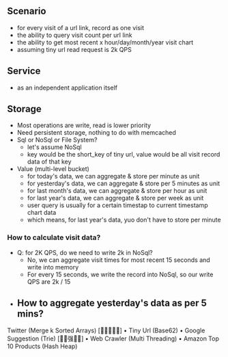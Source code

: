 ## Scenario
- for every visit of a url link, record as one visit
- the ability to query visit count per url link
- the ability to get most recent x hour/day/month/year visit chart
- assuming tiny url read request is 2k QPS

## Service
- as an independent application itself

## Storage
- Most operations are write, read is lower priority
- Need persistent storage, nothing to do with memcached
- Sql or NoSql or File System?
	- let's assume NoSql
	- key would be the short_key of tiny url, value would be all visit record data of that key
- Value (multi-level bucket)
	- for today's data, we can aggregate & store per minute as unit
	- for yesterday's data, we can aggregate & store per 5 minutes as unit
	- for last month's data, we can aggregate & store per hour as unit
	- for last year's data, we can aggregate & store per week as unit
	- user query is usually for a certain timestap to current timestamp chart data
	- which means, for last year's data, yuo don't have to store per minute
### How to calculate visit data?
- Q: for 2K QPS, do we need to write 2k in NoSql?
	- No, we can aggregate visit times for most recent 15 seconds and write into memory
	- For every 15 seconds, we write the record into NoSql, so our write QPS are 2k / 15
- How to aggregate yesterday's data as per 5 mins?
	- 
Twitter (Merge k Sorted Arrays) [􀮑􂝶􂟬􁼲􂌜]
• Tiny Url (Base62)
• Google Suggestion (Trie) [􂟬􁼲强􀻬􂌜]
• Web Crawler (Multi Threading)
• Amazon Top 10 Products (Hash Heap)
<!--stackedit_data:
eyJoaXN0b3J5IjpbLTQ5MTYzNDM5OSwtNDI5MjMyODA0LDE3Nj
M4ODYwMDUsNzMwOTk4MTE2XX0=
-->